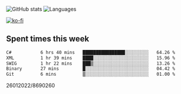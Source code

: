 ![GitHub stats](https://github-readme-stats.vercel.app/api?username=emipa606&theme=github_dark&show_icons=true) 
![Languages](https://github-readme-stats.vercel.app/api/top-langs/?username=emipa606&theme=github_dark&layout=compact)

[![ko-fi](https://ko-fi.com/img/githubbutton_sm.svg)](https://ko-fi.com/G2G55DDYD)

## Spent times this week
<!--START_SECTION:waka-->

```txt
C#           6 hrs 40 mins   ████████████████░░░░░░░░░   64.26 %
XML          1 hr 39 mins    ████░░░░░░░░░░░░░░░░░░░░░   15.96 %
SWIG         1 hr 22 mins    ███▒░░░░░░░░░░░░░░░░░░░░░   13.26 %
Binary       27 mins         █░░░░░░░░░░░░░░░░░░░░░░░░   04.42 %
Git          6 mins          ▒░░░░░░░░░░░░░░░░░░░░░░░░   01.00 %
```

<!--END_SECTION:waka-->


26012022/8690260
